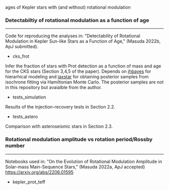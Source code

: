ages of Kepler stars with (and without) rotational modulation



### Detectabiltiy of rotational modulation as a function of age

***

Code for reproducing the analyses in: "Detectability of Rotational Modulation in Kepler Sun-like Stars as a Function of Age," (Masuda 2022b, ApJ submitted). 

- cks_frot

Infer the fraction of stars with Prot detection as a function of mass and age for the CKS stars (Section 3,4,5 of the paper). Depends on [jhbayes](https://github.com/kemasuda/jhbayes) for hierarhical modeling and [jaxstar](https://github.com/kemasuda/jaxstar) for obtaining posterior samples from isochrone fitting via Hamiltonian Monte Carlo. The posterior samples are not in this repository but avaialble from the author.

- tests_simulation

Results of the injection-recovery tests in Section 2.2.

-  tests_astero

Comparison with asteroseismic stars in Section 2.3.



### Rotational modulation amplitude vs rotation period/Rossby number

***

Notebooks used in: "On the Evolution of Rotational Modulation Amplitude in Solar-mass Main-Sequence Stars," (Masuda 2022a, ApJ accepted) https://arxiv.org/abs/2206.01595

- kepler_prot_teff
